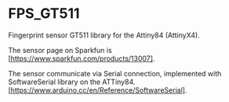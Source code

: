 # FPS_GT511
Fingerprint sensor GT511 library for the Attiny84 (AttinyX4).

The sensor page on Sparkfun is [https://www.sparkfun.com/products/13007]. 

The sensor communicate via Serial connection, implemented with SoftwareSerial library on the ATTiny84. [https://www.arduino.cc/en/Reference/SoftwareSerial].  

